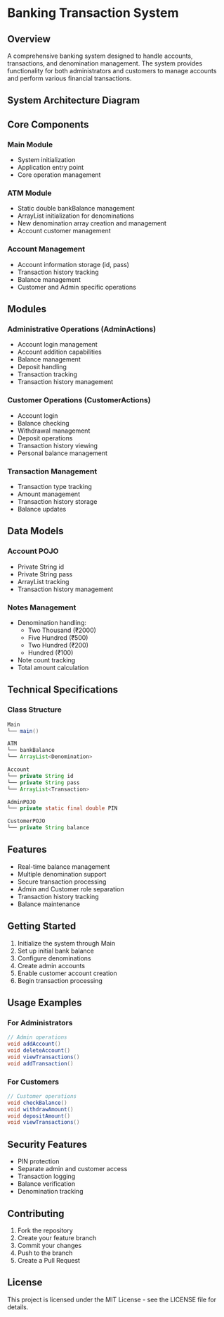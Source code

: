 # Banking Transaction System

## Overview
A comprehensive banking system designed to handle accounts, transactions, and denomination management. The system provides functionality for both administrators and customers to manage accounts and perform various financial transactions.

## System Architecture Diagram



## Core Components

### Main Module
- System initialization
- Application entry point
- Core operation management

### ATM Module
- Static double bankBalance management
- ArrayList initialization for denominations
- New denomination array creation and management
- Account customer management

### Account Management
- Account information storage (id, pass)
- Transaction history tracking
- Balance management
- Customer and Admin specific operations

## Modules

### Administrative Operations (AdminActions)
- Account login management
- Account addition capabilities
- Balance management
- Deposit handling
- Transaction tracking
- Transaction history management

### Customer Operations (CustomerActions)
- Account login
- Balance checking
- Withdrawal management
- Deposit operations
- Transaction history viewing
- Personal balance management

### Transaction Management
- Transaction type tracking
- Amount management
- Transaction history storage
- Balance updates

## Data Models

### Account POJO
- Private String id
- Private String pass
- ArrayList<Transaction> tracking
- Transaction history management

### Notes Management
- Denomination handling:
  - Two Thousand (₹2000)
  - Five Hundred (₹500)
  - Two Hundred (₹200)
  - Hundred (₹100)
- Note count tracking
- Total amount calculation

## Technical Specifications

### Class Structure
```java
Main
└── main()

ATM
└── bankBalance
└── ArrayList<Denomination>

Account
└── private String id
└── private String pass
└── ArrayList<Transaction>

AdminPOJO
└── private static final double PIN

CustomerPOJO
└── private String balance
```

## Features
- Real-time balance management
- Multiple denomination support
- Secure transaction processing
- Admin and Customer role separation
- Transaction history tracking
- Balance maintenance

## Getting Started

1. Initialize the system through Main
2. Set up initial bank balance
3. Configure denominations
4. Create admin accounts
5. Enable customer account creation
6. Begin transaction processing

## Usage Examples

### For Administrators
```java
// Admin operations
void addAccount()
void deleteAccount()
void viewTransactions()
void addTransaction()
```

### For Customers
```java
// Customer operations
void checkBalance()
void withdrawAmount()
void depositAmount()
void viewTransactions()
```

## Security Features
- PIN protection
- Separate admin and customer access
- Transaction logging
- Balance verification
- Denomination tracking

## Contributing
1. Fork the repository
2. Create your feature branch
3. Commit your changes
4. Push to the branch
5. Create a Pull Request

## License
This project is licensed under the MIT License - see the LICENSE file for details.
